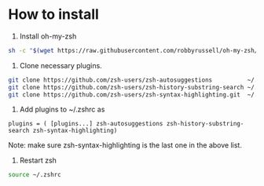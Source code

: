 # How to install

1. Install oh-my-zsh

```bash
sh -c "$(wget https://raw.githubusercontent.com/robbyrussell/oh-my-zsh/master/tools/install.sh -O -)"
```

1. Clone necessary plugins.

```bash
git clone https://github.com/zsh-users/zsh-autosuggestions          ~/.oh-my-zsh/custom/plugins/zsh-autosuggestions
git clone https://github.com/zsh-users/zsh-history-substring-search ~/.oh-my-zsh/custom/plugins/zsh-history-substring-search
git clone https://github.com/zsh-users/zsh-syntax-highlighting.git  ~/.oh-my-zsh/custom/plugins/zsh-syntax-highlighting
```

1. Add plugins to ~/.zshrc as

```
plugins = ( [plugins...] zsh-autosuggestions zsh-history-substring-search zsh-syntax-highlighting)
```

Note: make sure zsh-syntax-highlighting is the last one in the above list.

1. Restart zsh

```bash
source ~/.zshrc
```
